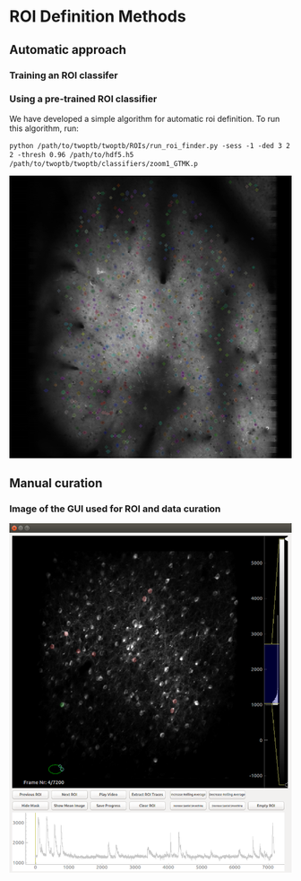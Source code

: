 # ROI Definition Methods

## Automatic approach



### Training an ROI classifer


### Using a pre-trained ROI classifier

We have developed a simple algorithm for automatic roi definition. To run this algorithm, run:

    python /path/to/twoptb/twoptb/ROIs/run_roi_finder.py -sess -1 -ded 3 2 2 -thresh 0.96 /path/to/hdf5.h5 /path/to/twoptb/twoptb/classifiers/zoom1_GTMK.p


![Screenshot](ims/auto_roi.png)


## Manual curation


### Image of the GUI used for ROI and data curation

![Screenshot](ims/ROI_Drawer.png)
